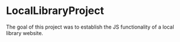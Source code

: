 # LocalLibraryProject
The goal of this project was to establish the JS functionality of a local library website.
